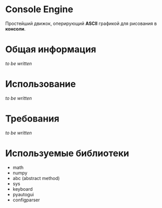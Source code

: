 # Console Engine
Простейший движок, оперирующий **ASCII** графикой для рисования в **консоли**.


# Общая информация

*to be written*

# Использование

*to be written*

# Требования

*to be written*

# Используемые библиотеки

+ math
+ numpy
+ abc (abstract method)
+ sys
+ keyboard
+ pyautogui
+ configparser
